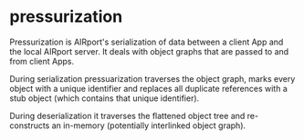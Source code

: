 # pressurization

Pressurization is AIRport's serialization of data between a client App and the local
AIRport server.  It deals with object graphs that are passed to and from client Apps.

During serialization pressuarization traverses the object graph, marks every object
with a unique identifier and replaces all duplicate references with a stub object
(which contains that unique identifier).

During deserialization it traverses the flattened object tree and re-constructs
an in-memory (potentially interlinked object graph).